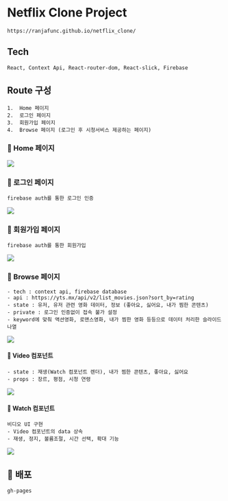# Netflix Clone Project

    https://ranjafunc.github.io/netflix_clone/

## Tech

    React, Context Api, React-router-dom, React-slick, Firebase

## Route 구성

    1.  Home 페이지
    2.  로그인 페이지
    3.  회원가입 페이지
    4.  Browse 페이지 (로그인 후 시청서비스 제공하는 페이지)

### 📃 Home 페이지

<img src="https://i.imgur.com/lGCqAKR.jpg">

### 📃 로그인 페이지

    firebase auth를 통한 로그인 인증

<img src="https://i.imgur.com/Ae0LjcR.png">

### 📃 회원가입 페이지

    firebase auth를 통한 회원가입

<img src="https://i.imgur.com/V46N4g4.png">

### 📃 Browse 페이지

    - tech : context api, firebase database
    - api : https://yts.mx/api/v2/list_movies.json?sort_by=rating
    - state : 유저, 유저 관련 영화 데이터, 정보 (좋아요, 싫어요, 내가 찜한 콘텐츠)
    - private : 로그인 인증없이 접속 불가 설정
    - keyword에 맞춰 액션영화, 로맨스영화, 내가 찜한 영화 등등으로 데이터 처리한 슬라이드 나열

<p><img src="https://i.imgur.com/8QviJ40.jpg"></p>

#### 🎇 Video 컴포넌트

    - state : 재생(Watch 컴포넌트 렌더), 내가 찜한 콘텐츠, 좋아요, 싫어요
    - props : 장르, 평점, 시청 연령

<p><img src="https://i.imgur.com/3AdbUEP.jpg"></p>

#### 🎇 Watch 컴포넌트

    비디오 UI 구현
    - Video 컴포넌트의 data 상속
    - 재생, 정지, 볼륨조절, 시간 선택, 확대 기능

<p><img src="https://i.imgur.com/xl5JxwJ.jpg"></p>

## 🤣 배포

    gh-pages
